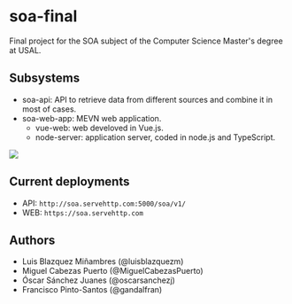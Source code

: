 # soa-final
Final project for the SOA subject of the Computer Science Master's degree at USAL.

## Subsystems
- soa-api: API to retrieve data from different sources and combine it in most of cases.
- soa-web-app: MEVN web application.
	- vue-web: web develoved in Vue.js.
	- node-server: application server, coded in node.js and TypeScript.

<img src="https://github.com/GandalFran/soa-final/blob/master/soa-web-app/vue-web/public/architecture.png" align="center">


## Current deployments
- API: `http://soa.servehttp.com:5000/soa/v1/`
- WEB: `https://soa.servehttp.com`

## Authors
- Luis Blazquez Miñambres (@luisblazquezm)
- Miguel Cabezas Puerto (@MiguelCabezasPuerto)
- Óscar Sánchez Juanes (@oscarsanchezj)
- Francisco Pinto-Santos (@gandalfran)